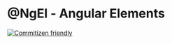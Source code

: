 # @NgEl - Angular Elements

[![Commitizen friendly](https://img.shields.io/badge/commitizen-friendly-brightgreen.svg)](http://commitizen.github.io/cz-cli/)

